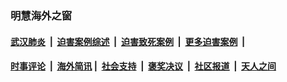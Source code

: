 
### 明慧海外之窗

####  [武汉肺炎](indexes/365.md?t=07100800) &nbsp;|&nbsp;  [迫害案例综述](indexes/328.md?t=07100800) &nbsp;|&nbsp; [迫害致死案例](indexes/277.md?t=07100800)  &nbsp;|&nbsp; [更多迫害案例](indexes/81.md?t=07100800)  &nbsp;|&nbsp; 
####  [时事评论](indexes/19.md?t=07100800) &nbsp;|&nbsp; [海外简讯](indexes/245.md?t=07100800)&nbsp;|&nbsp;  [社会支持](indexes/140.md?t=07100800) &nbsp;|&nbsp; [褒奖决议](indexes/282.md?t=07100800) &nbsp;|&nbsp; [社区报道](indexes/91.md?t=07100800)  &nbsp;|&nbsp; [天人之间](indexes/78.md?t=07100800) 

